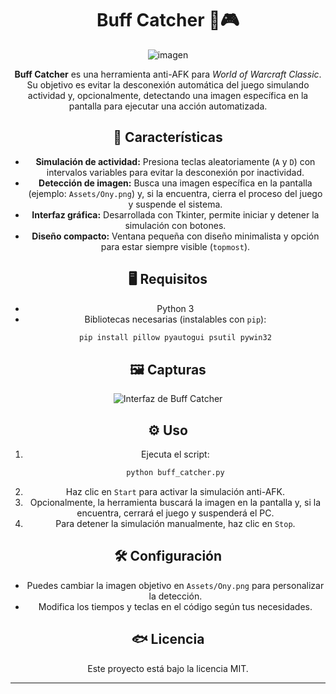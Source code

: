 <div align="center">

# Buff Catcher 🏁🎮  

![imagen](https://github.com/user-attachments/assets/fe6ca833-6fda-497f-b6c9-525a87970ae7)

**Buff Catcher** es una herramienta anti-AFK para *World of Warcraft Classic*. Su objetivo es evitar la desconexión automática del juego simulando actividad y, opcionalmente, detectando una imagen específica en la pantalla para ejecutar una acción automatizada.  

## 🚀 Características  
- **Simulación de actividad:** Presiona teclas aleatoriamente (`A` y `D`) con intervalos variables para evitar la desconexión por inactividad.  
- **Detección de imagen:** Busca una imagen específica en la pantalla (ejemplo: `Assets/Ony.png`) y, si la encuentra, cierra el proceso del juego y suspende el sistema.  
- **Interfaz gráfica:** Desarrollada con Tkinter, permite iniciar y detener la simulación con botones.  
- **Diseño compacto:** Ventana pequeña con diseño minimalista y opción para estar siempre visible (`topmost`).  

## 🖥️ Requisitos  
- Python 3  
- Bibliotecas necesarias (instalables con `pip`):  
  ```sh
  pip install pillow pyautogui psutil pywin32
  ```

## 🖼️ Capturas  
![Interfaz de Buff Catcher](Assets/screenshot.png)  

## ⚙️ Uso  
1. Ejecuta el script:  
   ```sh
   python buff_catcher.py
   ```  
2. Haz clic en `Start` para activar la simulación anti-AFK.  
3. Opcionalmente, la herramienta buscará la imagen en la pantalla y, si la encuentra, cerrará el juego y suspenderá el PC.  
4. Para detener la simulación manualmente, haz clic en `Stop`.  

## 🛠️ Configuración  
- Puedes cambiar la imagen objetivo en `Assets/Ony.png` para personalizar la detección.  
- Modifica los tiempos y teclas en el código según tus necesidades.  

## 🐟 Licencia  
Este proyecto está bajo la licencia MIT.  

---

</div>

